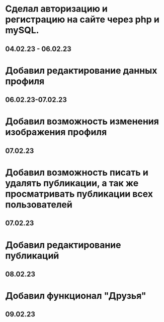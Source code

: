 # Cделал авторизацию и регистрацию на сайте через php и mySQL. 
## 04.02.23 - 06.02.23
# Добавил редактирование данных профиля
## 06.02.23-07.02.23
# Добавил возможность изменения изображения профиля
## 07.02.23
# Добавил возможность писать и удалять публикации, а так же просматривать публикации всех пользователей
## 07.02.23  
# Добавил редактирование публикаций
## 08.02.23  
# Добавил функционал "Друзья"
## 09.02.23
